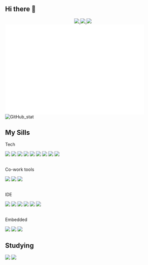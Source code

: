 ## Hi there 👋

<div align="center">
  <a href="https://blog.naver.com/gnsdudwkd" target="_blank">
    <img src="https://img.shields.io/badge/차칸막말남-03C75A?style=flat-square&logo=Naver&logoColor=white"/>
  </a>
  <a href="https://github.com/JangYeonghun" target="_blank">
    <img src="https://img.shields.io/badge/JangYeonghun-181717?style=flat-square&logo=GitHub&logoColor=white"/>
  </a>
  <a href="mailto:gnsdudwkd98@gmail.com" target="_blank">
    <img src="https://img.shields.io/badge/gnsdudwkd98@gmail.com-EA4335?style=flat-square&logo=Gmail&logoColor=white"/>
  </a>  
</div>


<img align="center" src="/github-metrics.svg" alt="Metrics" width="450">

<img src="https://github-readme-stats.vercel.app/api?username=JangYeonghun&count_private=true&show_icons=true" alt="GitHub_stat">

## My Sills

Tech
<div>
  <img src="https://img.shields.io/badge/Flutter-02569B?style=flat-square&logo=Flutter&logoColor=white"/>
  <img src="https://img.shields.io/badge/Dart-0175C2?style=flat-square&logo=Dart&logoColor=white"/>
  <img src="https://img.shields.io/badge/Python-3776AB?style=flat-square&logo=Python&logoColor=white"/>
  <!-- <img src="https://img.shields.io/badge/C-A8B9CC?style=flat-square&logo=C&logoColor=white"/> -->
  <img src="https://img.shields.io/badge/Git-F05032?style=flat-square&logo=Git&logoColor=white"/>
  <img src="https://img.shields.io/badge/Java-437291?style=flat-square&logo=OpenJDK&logoColor=white"/>
  <!-- <img src="https://img.shields.io/badge/JavaScript-F7DF1E?style=flat-square&logo=JavaScript&logoColor=white"/> -->
  <!-- <img src="https://img.shields.io/badge/React-61DAFB?style=flat-square&logo=React&logoColor=white"/> -->
  <!-- <img src="https://img.shields.io/badge/FastAPI-009688?style=flat-square&logo=FastAPI&logoColor=white"/> -->
  <img src="https://img.shields.io/badge/CSS-1572B6?style=flat-square&logo=CSS3&logoColor=white"/>
  <img src="https://img.shields.io/badge/HTML5-E34F26?style=flat-square&logo=HTML5&logoColor=white"/>
  <img src="https://img.shields.io/badge/MySQL-4479A1?style=flat-square&logo=MySQL&logoColor=white"/>
  <img src="https://img.shields.io/badge/PostgreSQL-4169E1?style=flat-square&logo=PostgreSQL&logoColor=white"/>
  <!-- <img src="https://img.shields.io/badge/WireShark-1679A7?style=flat-square&logo=WireShark&logoColor=white"/> -->
  <!-- <img src="https://img.shields.io/badge/Ubuntu-E95420?style=flat-square&logo=Ubuntu&logoColor=white"/> -->
  <!-- <img src="https://img.shields.io/badge/OpenCV-5C3EE8?style=flat-square&logo=OpenCV&logoColor=white"/> -->
  <!-- <img src="https://img.shields.io/badge/PyTorch-EE4C2C?style=flat-square&logo=Pytorch&logoColor=white"/> -->
  <!-- <img src="https://img.shields.io/badge/ROS-22314E?style=flat-square&logo=ROS&logoColor=white"/> -->
  <!-- <img src="https://img.shields.io/badge/Apache_Tomcat-F8DC75?style=flat-square&logo=ApacheTomcat&logoColor=black"/> -->
</div>
</br>

Co-work tools
<div>
  <img src="https://img.shields.io/badge/GitHub-181717?style=flat-square&logo=GitHub&logoColor=white"/>
  <img src="https://img.shields.io/badge/Figma-F24E1E?style=flat-square&logo=Figma&logoColor=white"/>
  <img src="https://img.shields.io/badge/Notion-000000?style=flat-square&logo=Notion&logoColor=white"/>
</div>
<br/>

IDE
<div>
  <img src="https://img.shields.io/badge/VScode-007ACC?style=flat-square&logo=VisualStudioCode&logoColor=white"/>
  <img src="https://img.shields.io/badge/Android_Studio-3DDC84?style=flat-square&logo=AndroidStudio&logoColor=white"/>
  <img src="https://img.shields.io/badge/Intellij_IDEA-000000?style=flat-square&logo=IntellijIDEA&logoColor=white"/>
  <img src="https://img.shields.io/badge/PyCharm-000000?style=flat-square&logo=PyCharm&logoColor=white"/>
  <img src="https://img.shields.io/badge/Jupyter_Notebook-F37626?style=flat-square&logo=Jupyter&logoColor=white"/>
  <img src="https://img.shields.io/badge/Eclipse-2C2255?style=flat-square&logo=EclipseIDE&logoColor=white"/>
</div>
<br/>

Embedded
<div>
  <img src="https://img.shields.io/badge/Raspberry_Pi-A22846?style=flat-square&logo=RaspberryPi&logoColor=white"/>
  <img src="https://img.shields.io/badge/Arduino-00878F?style=flat-square&logo=Arduino&logoColor=white"/>
  <img src="https://img.shields.io/badge/Jetson_nano-76B900?style=flat-square&logo=NVIDIA&logoColor=white"/>
</div>

## Studying
<div>
  <img src="https://img.shields.io/badge/Spring-6DB33F?style=flat-square&logo=Spring&logoColor=white"/>
  <img src="https://img.shields.io/badge/Spring_Boot-6DB33F?style=flat-square&logo=SpringBoot&logoColor=white"/>
</div>

<!--
**JangYeonghun/JangYeonghun** is a ✨ _special_ ✨ repository because its `README.md` (this file) appears on your GitHub profile.

Here are some ideas to get you started:

- 🔭 I’m currently working on ...
- 🌱 I’m currently learning ...
- 👯 I’m looking to collaborate on ...
- 🤔 I’m looking for help with ...
- 💬 Ask me about ...
- 📫 How to reach me: ...
- 😄 Pronouns: ...
- ⚡ Fun fact: ...
-->
